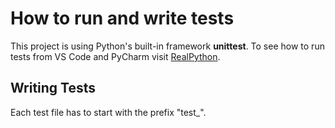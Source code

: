 # How to run and write tests

This project is using Python's built-in framework **unittest**.
To see how to run tests from VS Code and PyCharm visit [RealPython](https://realpython.com/python-testing/#running-your-tests-from-pycharm).

## Writing Tests

Each test file has to start with the prefix "test_".